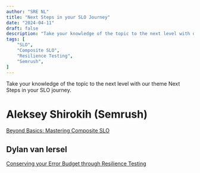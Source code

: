 ```yaml
---
author: "SRE NL"
title: "Next Steps in your SLO Journey"
date: "2024-04-11"
draft: false
description: "Take your knowledge of the topic to the next level with our theme Next Steps in your SLO journey."
tags: [
    "SLO",
    "Composite SLO",
    "Resilience Testing",
    "Semrush",
]
---
```

Take your knowledge of the topic to the next level with our theme Next Steps in your SLO journey.

# Aleksey Shirokih (Semrush)
[Beyond Basics: Mastering Composite SLO](./files/composite_slo.pdf)

## Dylan van Iersel

[Conserving your Error Budget through Resilience Testing](./files/resilience_testing.pdf)
